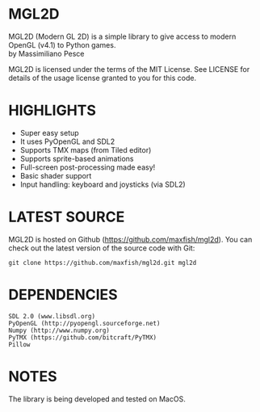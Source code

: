 # MGL2D

MGL2D (Modern GL 2D) is a simple library to give access to modern OpenGL (v4.1) to Python games.<br/>
by Massimiliano Pesce

MGL2D is licensed under the terms of the MIT License.
See LICENSE for details of the usage license granted to you for this code.


HIGHLIGHTS
==========

* Super easy setup
* It uses PyOpenGL and SDL2
* Supports TMX maps (from Tiled editor)
* Supports sprite-based animations
* Full-screen post-processing made easy!
* Basic shader support
* Input handling: keyboard and joysticks (via SDL2)


LATEST SOURCE
=============

MGL2D is hosted on Github (https://github.com/maxfish/mgl2d). You can check out the latest version of the source code with Git:
```
git clone https://github.com/maxfish/mgl2d.git mgl2d
```


DEPENDENCIES
============

```
SDL 2.0 (www.libsdl.org)
PyOpenGL (http://pyopengl.sourceforge.net)
Numpy (http://www.numpy.org)
PyTMX (https://github.com/bitcraft/PyTMX)
Pillow
```


NOTES
=====

The library is being developed and tested on MacOS.
